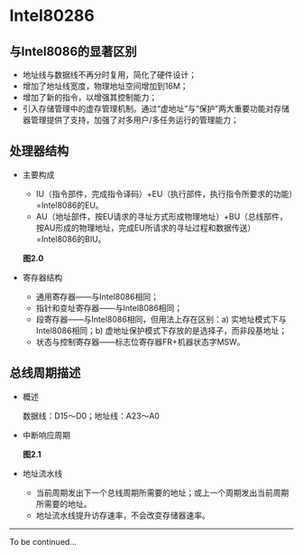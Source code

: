 # Intel80286

## 与Intel8086的显著区别

- 地址线与数据线不再分时复用，简化了硬件设计； 
- 增加了地址线宽度，物理地址空间增加到16M；
- 增加了新的指令，以增强其控制能力；
- 引入存储管理中的虚存管理机制。通过“虚地址”与“保护”两大重要功能对存储器管理提供了支持，加强了对多用户/多任务运行的管理能力；

## 处理器结构

- 主要构成

  - IU（指令部件，完成指令译码）+EU（执行部件，执行指令所要求的功能）=Intel8086的EU。
  - AU（地址部件，按EU请求的寻址方式形成物理地址）+BU（总线部件，按AU形成的物理地址，完成EU所请求的寻址过程和数据传送）=Intel8086的BIU。

  **图2.0**


- 寄存器结构
  - 通用寄存器——与Intel8086相同；
  - 指针和变址寄存器——与Intel8086相同；
  - 段寄存器——与Intel8086相同，但用法上存在区别：a) 实地址模式下与Intel8086相同；b) 虚地址保护模式下存放的是选择子，而非段基地址；
  - 状态与控制寄存器——标志位寄存器FR+机器状态字MSW。

## 总线周期描述

- 概述

  数据线：D15～D0；地址线：A23～A0

- 中断响应周期

  **图2.1**

- 地址流水线

  - 当前周期发出下一个总线周期所需要的地址；或上一个周期发出当前周期所需要的地址。
  - 地址流水线提升访存速率，不会改变存储器速率。

---

To be continued...